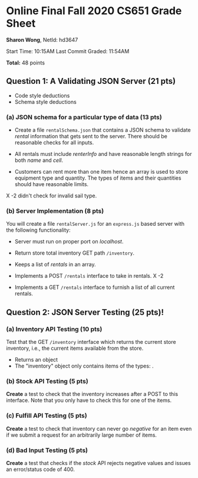 # Online Final Fall 2020 CS651 Grade Sheet

**Sharon Wong**, NetId: hd3647

Start Time:  10:15AM   Last Commit Graded: 11:54AM

**Total:** 48 points

## Question 1: A Validating JSON Server (21 pts)

* Code style deductions
* Schema style deductions

### (a) JSON schema for a particular type of data (13 pts)

* Create a file `rentalSchema.json` that contains a JSON schema to validate *rental* information that gets sent to the server. There should be reasonable checks for all inputs.

* All rentals must include *renterInfo* and have reasonable length strings for both *name* and *cell*.

* Customers can rent more than one item hence an array is used to store equipment type and quantity. The types of items and their quantities should have reasonable limits. 

X -2 didn't check for invalid sail type.

### (b) Server Implementation (8 pts)

You will create a file `rentalServer.js` for an `express.js` based server with the following functionality:

* Server must run on proper port on *localhost*.

* Return store total inventory GET path `/inventory`.

* Keeps a list of *rentals* in an array.

* Implements a POST `/rentals` interface to take in rentals. X -2

* Implements a GET `/rentals` interface to furnish a list of all current rentals. 

## Question 2: JSON Server Testing (25 pts)!

### (a) Inventory API Testing (10 pts)

Test that the GET `/inventory` interface which returns the current store inventory, i.e., the current items available from the store.

* Returns an object
* The "inventory" object only contains items of the types: .

### (b) Stock API  Testing (5 pts)

**Create** a test to check that the inventory increases after a POST to this interface. Note that you only have to check this for one of the items.

### (c) Fulfill API Testing (5 pts)

**Create** a test to check that inventory can never go *negative* for an item even if we submit a request for an arbitrarily large number of items.

### (d) Bad Input Testing (5 pts)

**Create** a test that checks if the *stock* API rejects negative values and issues an error/status code of 400.
